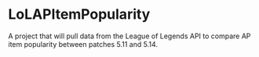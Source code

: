 # LoLAPItemPopularity

A project that will pull data from the League of Legends API to compare AP item popularity between patches 5.11 and 5.14.
